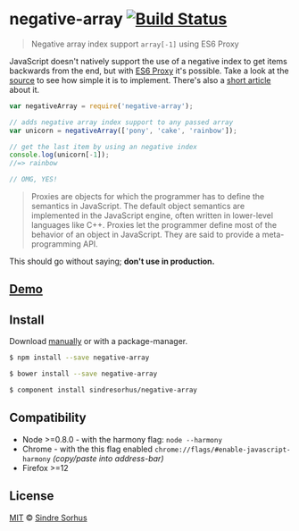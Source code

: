 # negative-array [![Build Status](https://travis-ci.org/sindresorhus/negative-array.svg?branch=gh-pages)](https://travis-ci.org/sindresorhus/negative-array)

> Negative array index support `array[-1]` using ES6 Proxy

JavaScript doesn't natively support the use of a negative index to get items backwards from the end, but with [ES6 Proxy](http://soft.vub.ac.be/~tvcutsem/proxies/) it's possible. Take a look at the [source](https://github.com/sindresorhus/negative-array/blob/207b5858ed0261cc9a92a357ea7787b72abafcc7/negative-array.js#L21-L30) to see how simple it is to implement. There's also a [short article](http://dailyjs.com/2013/11/15/negative-array/) about it.

```js
var negativeArray = require('negative-array');

// adds negative array index support to any passed array
var unicorn = negativeArray(['pony', 'cake', 'rainbow']);

// get the last item by using an negative index
console.log(unicorn[-1]);
//=> rainbow

// OMG, YES!
```

> Proxies are objects for which the programmer has to define the semantics in JavaScript. The default object semantics are implemented in the JavaScript engine, often written in lower-level languages like C++. Proxies let the programmer define most of the behavior of an object in JavaScript. They are said to provide a meta-programming API.

This should go without saying; **don't use in production.**


## [Demo](http://sindresorhus.com/negative-array)


## Install

Download [manually](https://github.com/sindresorhus/negative-array/releases) or with a package-manager.

```bash
$ npm install --save negative-array
```

```bash
$ bower install --save negative-array
```

```bash
$ component install sindresorhus/negative-array
```


## Compatibility

- Node >=0.8.0 - with the harmony flag: `node --harmony`
- Chrome - with the this flag enabled `chrome://flags/#enable-javascript-harmony` *(copy/paste into address-bar)*
- Firefox >=12


## License

[MIT](http://opensource.org/licenses/MIT) © [Sindre Sorhus](http://sindresorhus.com)
